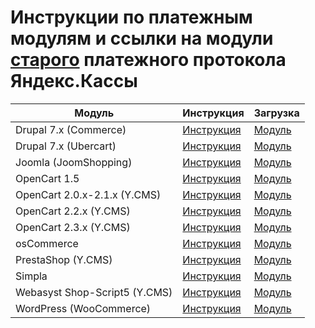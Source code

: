 Инструкции по платежным модулям и ссылки на модули [старого](https://tech.yandex.ru/money/doc/payment-solution/About-docpage/) платежного протокола Яндекс.Кассы
====================

Модуль | Инструкция | Загрузка |
------------ | ------------- | -------------
Drupal 7.x (Commerce) | [Инструкция](https://kassa.yandex.ru/files/drupal.pdf) | [Модуль](https://github.com/yandex-money/yandex-money-cms-drupal)
Drupal 7.x (Ubercart) | [Инструкция](https://kassa.yandex.ru/files/drupal.pdf) | [Модуль](https://github.com/yandex-money/yandex-money-cms-drupal)
Joomla (JoomShopping) | [Инструкция](https://kassa.yandex.ru/files/manual_joomla.pdf) | [Модуль](https://github.com/yandex-money/yandex-money-cms-joomla)
OpenCart 1.5 | [Инструкция](https://kassa.yandex.ru/files/opencart.pdf) | [Модуль](https://github.com/yandex-money/yandex-money-cms-opencart)
OpenCart 2.0.x-2.1.x (Y.CMS) | [Инструкция](https://kassa.yandex.ru/files/manual_y.cms_opencart2.pdf) | [Модуль](https://github.com/yandex-money/yandex-money-cms-opencart2)
OpenCart 2.2.x (Y.CMS) | [Инструкция](https://kassa.yandex.ru/files/manual_y.cms_opencart2.pdf) | [Модуль](https://github.com/yandex-money/yandex-money-cms-opencart2)
OpenCart 2.3.x (Y.CMS) | [Инструкция](https://kassa.yandex.ru/files/manual_y.cms_opencart2.pdf) | [Модуль](https://github.com/yandex-money/yandex-money-cms-opencart2)
osCommerce | [Инструкция](https://kassa.yandex.ru/files/oscommerce.pdf) | [Модуль](https://github.com/yandex-money/yandex-money-cms-oscommerce)
PrestaShop (Y.CMS) | [Инструкция](https://kassa.yandex.ru/files/manual_y.cms_prestashop.pdf) | [Модуль](https://github.com/yandex-money/yandex-money-cms-prestashop)
Simpla | [Инструкция](https://kassa.yandex.ru/files/simplacms.pdf) | [Модуль](https://github.com/yandex-money/yandex-money-cms-simplacms)
Webasyst Shop-Script5 (Y.CMS) | [Инструкция](https://kassa.yandex.ru/files/shopscript5.pdf) | [Модуль](https://github.com/yandex-money/yandex-money-cms-shopscript5)
WordPress (WooCommerce) | [Инструкция](https://kassa.yandex.ru/files/manual_woocommerce.pdf) | [Модуль](https://wordpress.org/plugins/yandexkassa/)

